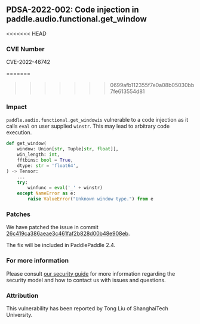 ## PDSA-2022-002: Code injection in paddle.audio.functional.get_window

<<<<<<< HEAD
### CVE Number

CVE-2022-46742

=======
>>>>>>> 0699afb112355f7e0a08b05030bb7fe613554d81
### Impact

`paddle.audio.functional.get_windowis` vulnerable to a code injection as it calls `eval` on user supplied `winstr`. This may lead to arbitrary code execution.

```python
def get_window(
    window: Union[str, Tuple[str, float]],
    win_length: int,
    fftbins: bool = True,
    dtype: str = 'float64',
) -> Tensor:
    ...
    try:
        winfunc = eval('_' + winstr)
    except NameError as e:
        raise ValueError("Unknown window type.") from e
```

### Patches

We have patched the issue in commit [26c419ca386aeae3c461faf2b828d00b48e908eb](https://github.com/PaddlePaddle/Paddle/commit/26c419ca386aeae3c461faf2b828d00b48e908eb).

The fix will be included in PaddlePaddle 2.4.

### For more information

Please consult [our security guide](../../SECURITY.md) for more information regarding the security model and how to contact us with issues and questions.

### Attribution

This vulnerability has been reported by Tong Liu of ShanghaiTech University.
